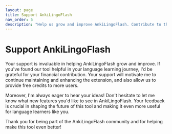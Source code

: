 ```yaml
---
layout: page
title: Support AnkiLingoFlash
nav_order: 5
description: "Help us grow and improve AnkiLingoFlash. Contribute to the development of AnkiLingoFlash and shape the future of effortless vocabulary acquisition."
---
```


# Support AnkiLingoFlash

Your support is invaluable in helping AnkiLingoFlash grow and improve. If you've found our tool helpful in your language learning journey, I'd be grateful for your financial contribution. Your support will motivate me to continue maintaining and enhancing the extension, and also allow us to provide free credits to more users.

Moreover, I'm always eager to hear your ideas! Don't hesitate to let me know what new features you'd like to see in AnkiLingoFlash. Your feedback is crucial in shaping the future of this tool and making it even more useful for language learners like you.

<script type="text/javascript" src="https://cdnjs.buymeacoffee.com/1.0.0/button.prod.min.js" data-name="bmc-button" data-slug="victor_piriou" data-color="#FFDD00" data-emoji=""  data-font="Cookie" data-text="Buy me a coffee" data-outline-color="#000000" data-font-color="#000000" data-coffee-color="#ffffff" ></script>

Thank you for being part of the AnkiLingoFlash community and for helping make this tool even better! 